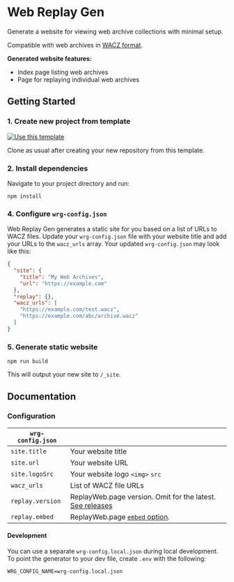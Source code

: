 # Web Replay Gen

Generate a website for viewing web archive collections with minimal setup.

Compatible with web archives in [WACZ format](https://specs.webrecorder.net/wacz/latest/).

**Generated website features:**

- Index page listing web archives
- Page for replaying individual web archives
  <!-- - Automatic sitemap generation -->
  <!-- - IPFS support -->

## Getting Started

### 1. Create new project from template

[![Use this template](https://img.shields.io/badge/Use_this_template-informational)](https://github.com/webrecorder/web-replay-gen/generate)

Clone as usual after creating your new repository from this template.

### 2. Install dependencies

Navigate to your project directory and run:

```
npm install
```

### 4. Configure `wrg-config.json`

Web Replay Gen generates a static site for you based on a list of URLs to WACZ files. Update your `wrg-config.json` file with your website title and add your URLs to the `wacz_urls` array. Your updated `wrg-config.json` may look like this:

```json
{
  "site": {
    "title": "My Web Archives",
    "url": "https://example.com"
  },
  "replay": {},
  "wacz_urls": [
    "https://example.com/test.wacz",
    "https://example.com/abc/archive.wacz"
  ]
}
```

<!-- URLs can be relative paths to WACZ files in your local filesystem or remote URLs to WACZ files hosted online. -->

### 5. Generate static website

```
npm run build
```

This will output your new site to `/_site`.

## Documentation

### Configuration

| `wrg-config.json` |                                                                                                                     |
| ----------------- | ------------------------------------------------------------------------------------------------------------------- |
| `site.title`      | Your website title                                                                                                  |
| `site.url`        | Your website URL                                                                                                    |
| `site.logoSrc`    | Your website logo `<img>` `src`                                                                                     |
| `wacz_urls`       | List of WACZ file URLs                                                                                              |
| `replay.version`  | ReplayWeb.page version. Omit for the latest. [See releases](https://github.com/webrecorder/replayweb.page/releases) |
| `replay.embed`    | ReplayWeb.page [`embed` option](https://replayweb.page/docs/embedding#embedding-options).                           |

#### Development

You can use a separate `wrg-config.local.json` during local development. To point the generator to your dev file, create `.env` with the following:

```
WRG_CONFIG_NAME=wrg-config.local.json
```
